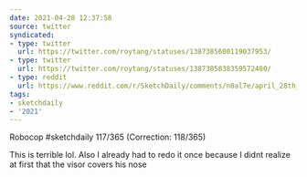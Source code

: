 ```yaml
---
date: 2021-04-28 12:37:58
source: twitter
syndicated:
- type: twitter
  url: https://twitter.com/roytang/statuses/1387385600119037953/
- type: twitter
  url: https://twitter.com/roytang/statuses/1387385838359572480/
- type: reddit
  url: https://www.reddit.com/r/SketchDaily/comments/n0al7e/april_28th_dapper_dogs_demolishing_downtrodden/gw5z55j/
tags:
- sketchdaily
- '2021'
---
```


Robocop #sketchdaily 117/365 (Correction: 118/365)

This is terrible lol. Also I already had to redo it once because I didnt realize at first that the visor covers his nose